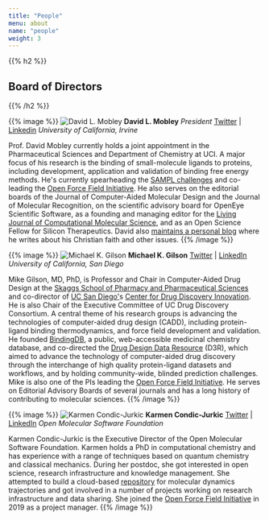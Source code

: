 ```yaml
---
title: "People"
menu: about
name: "people"
weight: 3
---
```


{{% h2 %}}
## Board of Directors
{{% /h2 %}}

{{% image %}}
![David L. Mobley](/OMSF/images/davidlmobley.jpg)
**David L. Mobley**
*President*
[Twitter](https://twitter.com/davidlmobley) | [Linkedin](https://www.linkedin.com/in/david-mobley-1b09724)
_University of California, Irvine_

Prof. David Mobley currently holds a joint appointment in the Pharmaceutical Sciences and Department of Chemistry at UCI. A major focus of his research is the binding of small-molecule ligands to proteins, including development, application and validation of binding free energy methods. He&#39;s currently spearheading the [SAMPL challenges](https://www.samplchallenges.org/) and co-leading the [Open Force Field Initiative](http://openforcefield.org/). He also serves on the editorial boards of the Journal of Computer-Aided Molecular Design and the Journal of Molecular Recognition, on the scientific advisory board for OpenEye Scientific Software, as a founding and managing editor for the [Living Journal of Computational Molecular Science](http://livecomsjournal.org/), and as an Open Science Fellow for Silicon Therapeutics. David also [maintains a personal blog](https://heisfaithful.github.io/) where he writes about his Christian faith and other issues.
{{% /image %}}


{{% image %}}
![Michael K. Gilson](/OMSF/images/michaelkgilson.jpg)
**Michael K. Gilson**
[Twitter](http://twitter.com/michaelkgilson) | [LinkedIn](http://linkedin.com/in/mkgilson)
_University of California, San Diego_

Mike Gilson, MD, PhD, is Professor and Chair in Computer-Aided Drug Design at the [Skaggs School of Pharmacy and Pharmaceutical Sciences](https://pharmacy.ucsd.edu/) and co-director of [UC San Diego&#39;](https://ucsd.edu/)s [Center for Drug Discovery Innovation](http://drugdiscovery.ucsd.edu/). He is also Chair of the Executive Committee of UC Drug Discovery Consortium. A central theme of his research groups is advancing the technologies of computer-aided drug design (CADD),  including protein-ligand binding thermodynamics, and force field development and validation. He founded [BindingDB](http://www.bindingdb.org/bind/index.jsp), a public, web-accessible medicinal chemistry database, and co-directed the [Drug Design Data Resource](https://drugdesigndata.org/) (D3R), which aimed to advance the technology of computer-aided drug discovery through the interchange of high quality protein-ligand datasets and workflows, and by holding community-wide, blinded prediction challenges. Mike is also one of the PIs leading the [Open Force Field Initiative](http://openforcefield.org/). He serves on Editorial Advisory Boards of several journals and has a long history of contributing to molecular sciences.
{{% /image %}}


{{% image %}}
![Karmen Condic-Jurkic](/OMSF/images/karmen.jpg)
**Karmen Condic-Jurkic**
[Twitter](http://twitter.com/karmecon) | [LinkedIn](http://linkedin.com/in/karmen-condic-jurkic-805073b)
_Open Molecular Software Foundation_

Karmen Condic-Jurkic is the Executive Director of the Open Molecular Software Foundation. Karmen holds a PhD in computational chemistry and has experience with a range of techniques based on quantum chemistry and classical mechanics. During her postdoc, she got interested in open science, research infrastructure and knowledge management. She attempted to build a cloud-based [repository](http://web.archive.org/web/20190228174834/http:/www.mdbox.org/) for molecular dynamics trajectories and got involved in a number of projects working on research infrastructure and data sharing. She joined the [Open Force Field Initiative](http://openforcefield.org/) in 2019 as a project manager.
{{% /image %}}